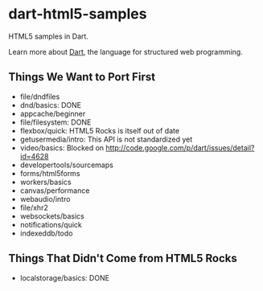 dart-html5-samples
==================

HTML5 samples in Dart.

Learn more about [Dart](http://www.dartlang.org),
the language for structured web programming.

Things We Want to Port First
----------------------------

 * file/dndfiles
 * dnd/basics: DONE
 * appcache/beginner
 * file/filesystem: DONE
 * flexbox/quick: HTML5 Rocks is itself out of date
 * getusermedia/intro: This API is not standardized yet
 * video/basics: Blocked on http://code.google.com/p/dart/issues/detail?id=4628
 * developertools/sourcemaps
 * forms/html5forms
 * workers/basics
 * canvas/performance
 * webaudio/intro
 * file/xhr2
 * websockets/basics
 * notifications/quick
 * indexeddb/todo

Things That Didn't Come from HTML5 Rocks
----------------------------------------

 * localstorage/basics: DONE